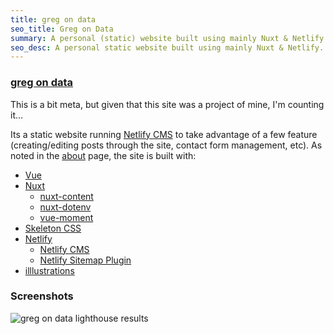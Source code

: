 ```yaml
---
title: greg on data
seo_title: Greg on Data
summary: A personal (static) website built using mainly Nuxt & Netlify
seo_desc: A personal static website built using mainly Nuxt & Netlify. Very high performance on tests with Google Lighthouse.
---
```

### [greg on data](https://thatstoasty.netlify.app/)

This is a bit meta, but given that this site was a project of mine, I'm counting it...

Its a static website running [Netlify CMS](https://www.netlifycms.org/) to take advantage of a few feature (creating/editing posts through the site, contact form management, etc).  As noted in the [about](/about/) page, the site is built with:
- [Vue](https://vuejs.org/)
- [Nuxt](https://nuxtjs.org/)
    - [nuxt-content](https://content.nuxtjs.org/)
    - [nuxt-dotenv](https://github.com/nuxt-community/dotenv-module)
    - [vue-moment](https://github.com/brockpetrie/vue-moment)
- [Skeleton CSS](http://getskeleton.com/)
- [Netlify](https://www.netlify.com/)
    - [Netlify CMS](https://www.netlifycms.org/)
    - [Netlify Sitemap Plugin](https://github.com/netlify-labs/netlify-plugin-sitemap)
- [illlustrations](https://illlustrations.co/)


### Screenshots

![greg on data lighthouse results](/img/lighthouse-results.png)